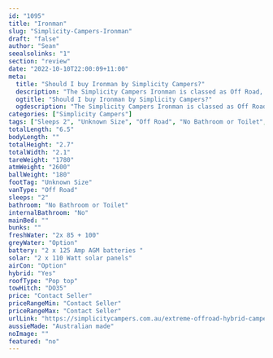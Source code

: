 ```yaml
---
id: "1095"
title: "Ironman"
slug: "Simplicity-Campers-Ironman"
draft: "false"
author: "Sean"
seealsolinks: "1"
section: "review"
date: "2022-10-10T22:00:09+11:00"
meta:
  title: "Should I buy Ironman by Simplicity Campers?"
  description: "The Simplicity Campers Ironman is classed as Off Road, and sleeps 2 people. It is Australian made and comes in at Unknown Size. It generally has No Bathroom or Toilet."
  ogtitle: "Should I buy Ironman by Simplicity Campers?"
  ogdescription: "The Simplicity Campers Ironman is classed as Off Road, and sleeps 2 people. It is Australian made and comes in at Unknown Size. It generally has No Bathroom or Toilet."
categories: ["Simplicity Campers"]
tags: ["Sleeps 2", "Unknown Size", "Off Road", "No Bathroom or Toilet", "Pop top", "Price Unknown"]
totalLength: "6.5"
bodyLength: ""
totalHeight: "2.7"
totalWidth: "2.1"
tareWeight: "1780"
atmWeight: "2600"
ballWeight: "180"
footTag: "Unknown Size"
vanType: "Off Road"
sleeps: "2"
bathroom: "No Bathroom or Toilet"
internalBathroom: "No"
mainBed: ""
bunks: ""
freshWater: "2x 85 + 100"
greyWater: "Option"
battery: "2 x 125 Amp AGM batteries "
solar: "2 x 110 Watt solar panels"
airCon: "Option"
hybrid: "Yes"
roofType: "Pop top"
towHitch: "DO35"
price: "Contact Seller"
priceRangeMin: "Contact Seller"
priceRangeMax: "Contact Seller"
urlLink: "https://simplicitycampers.com.au/extreme-offroad-hybrid-camper/"
aussieMade: "Australian made"
noImage: ""
featured: "no"
---
```


